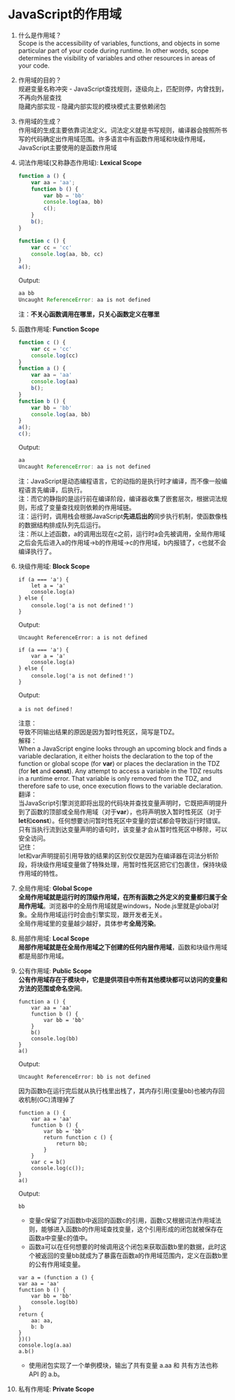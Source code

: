 # JavaScript的作用域

1. 什么是作用域？  
Scope is the accessibility of variables, functions, and objects in some particular part of your code during runtime. In other words, scope determines the visibility of variables and other resources in areas of your code.

2. 作用域的目的？  
规避变量名称冲突 - JavaScript查找规则，逐级向上，匹配则停，内曾找到，不再向外层查找  
隐藏内部实现 - 隐藏内部实现的模块模式主要依赖闭包

3. 作用域的生成？  
作用域的生成主要依靠词法定义。词法定义就是书写规则，编译器会按照所书写的代码确定出作用域范围。许多语言中有函数作用域和块级作用域，JavaScript主要使用的是函数作用域

4. 词法作用域(又称静态作用域): **Lexical Scope**
    ```js
    function a () {
        var aa = 'aa';
        function b () {
            var bb = 'bb'
            console.log(aa, bb)
            c();
        }
        b();
    }

    function c () {
        var cc = 'cc'
        console.log(aa, bb, cc)
    }
    a();
    ```
    Output:
    ```js
    aa bb
    Uncaught ReferenceError: aa is not defined
    ```
    注：**不关心函数调用在哪里，只关心函数定义在哪里**

5. 函数作用域: **Function Scope**
    ```js
    function c () {
        var cc = 'cc'
        console.log(cc)
    }
    function a () {
        var aa = 'aa'
        console.log(aa)
        b();
    }
    function b () {
        var bb = 'bb'
        console.log(aa, bb)
    }
    a();
    c();
    ```
    Output:
    ```js
    aa
    Uncaught ReferenceError: aa is not defined
    ```
    注：JavaScript是动态编程语言，它的动指的是执行时才编译，而不像一般编程语言先编译，后执行。  
    注：而它的静指的是运行前在编译阶段，编译器收集了嵌套层次，根据词法规则，形成了变量查找规则依赖的作用域链。  
    注：运行时，调用栈会根据JavaScript**先进后出的**同步执行机制，使函数像栈的数据结构排成队列先后运行。  
    注：所以上述函数，a的调用出现在c之前，运行时a会先被调用，全局作用域之后会先后进入a的作用域->b的作用域->c的作用域，b内报错了，c也就不会编译执行了。
    
6. 块级作用域: **Block Scope**
    ```
    if (a === 'a') {
        let a = 'a'
        console.log(a)
    } else {
        console.log('a is not defined！')
    }
    ```
    Output:
    ```
    Uncaught ReferenceError: a is not defined
    ```
    ```
    if (a === 'a') {
        var a = 'a'
        console.log(a)
    } else {
        console.log('a is not defined！')
    }
    ```
    Output:
    ```
    a is not defined！
    ```
    注意：  
    导致不同输出结果的原因是因为暂时性死区，简写是TDZ。  
    解释：  
    When a JavaScript engine looks through an upcoming block and finds a variable declaration, it either hoists the declaration to the top of the function or global scope (for **var**) or places the declaration in the TDZ (for **let** and **const**). Any attempt to access a variable in the TDZ results in a runtime error. That variable is only removed from the TDZ, and therefore safe to use, once execution flows to the variable declaration.  
    翻译：  
    当JavaScript引擎浏览即将出现的代码块并查找变量声明时，它既把声明提升到了函数的顶部或全局作用域（对于**var**），也将声明放入暂时性死区（对于**let**和**const**）。任何想要访问暂时性死区中变量的尝试都会导致运行时错误。只有当执行流到达变量声明的语句时，该变量才会从暂时性死区中移除，可以安全访问。  
    记住：  
    let和var声明提前引用导致的结果的区别仅仅是因为在编译器在词法分析阶段，将块级作用域变量做了特殊处理，用暂时性死区把它们包裹住，保持块级作用域的特性。
    
7. 全局作用域: **Global Scope**  
    **全局作用域就是运行时的顶级作用域，在所有函数之外定义的变量都归属于全局作用域**。浏览器中的全局作用域就是windows，Node.js里就是global对象。全局作用域运行时会由引擎实现，跟开发者无关。  
    全局作用域里的变量越少越好，具体参考**全局污染**。
    
8. 局部作用域: **Local Scope**  
    **局部作用域就是在全局作用域之下创建的任何内层作用域**，函数和块级作用域都是局部作用域。
    
9. 公有作用域: **Public Scope**  
    **公有作用域存在于模块中，它是提供项目中所有其他模块都可以访问的变量和方法的范围或命名空间**。
    ```
    function a () {
        var aa = 'aa'
        function b () {
            var bb = 'bb'
        }
        b()
        console.log(bb)
    }
    a()
    ```
    Output:
    ```
    Uncaught ReferenceError: bb is not defined
    ```
    因为函数b在运行完后就从执行栈里出栈了，其内存引用(变量bb)也被内存回收机制(GC)清理掉了
    ```
    function a () {
        var aa = 'aa'
        function b () {
            var bb = 'bb'
            return function c () {
                return bb;
            }
        }
        var c = b()
        console.log(c());
    }
    a()
    ```
    Output:
    ```
    bb
    ```
    - 变量c保留了对函数b中返回的函数c的引用，函数c又根据词法作用域法则，能够进入函数b的作用域查找变量，这个引用形成的闭包就被保存在函数a中变量c的值中。
    - 函数a可以在任何想要的时候调用这个闭包来获取函数b里的数据，此时这个被返回的变量bb就成为了暴露在函数a的作用域范围内，定义在函数b里的公有作用域变量。
    ```
    var a = (function a () {
    var aa = 'aa'
    function b () {
        var bb = 'bb'
        console.log(bb)
    }
    return {
        aa: aa,
        b: b
    }
    })()
    console.log(a.aa)
    a.b()
    ```
    - 使用闭包实现了一个单例模块，输出了共有变量 a.aa 和 共有方法也称 API 的 a.b。
  
10. 私有作用域:  **Private Scope**  

